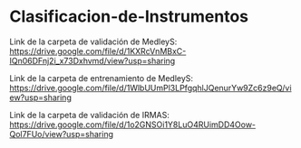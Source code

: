 # Clasificacion-de-Instrumentos

Link de la carpeta de validación de MedleyS: https://drive.google.com/file/d/1KXRcVnMBxC-IQn06DFnj2i_x73Dxhvmd/view?usp=sharing

Link de la carpeta de entrenamiento de MedleyS: https://drive.google.com/file/d/1WlbUUmPl3LPfgqhlJQenurYw9Zc6z9eQ/view?usp=sharing

Link de la carpeta de validación de IRMAS:  https://drive.google.com/file/d/1o2GNSOi1Y8LuO4RUimDD4Oow-Qol7FUo/view?usp=sharing
